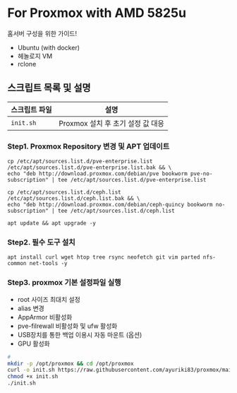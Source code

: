 # For Proxmox with AMD 5825u

홈서버 구성을 위한 가이드!
- Ubuntu (with docker)
- 헤놀로지 VM
- rclone

## 스크립트 목록 및 설명

| 스크립트 파일 | 설명 |
| --- | --- |
| `init.sh` | Proxmox 설치 후 초기 설정 값 대응 |

### Step1. Proxmox Repository 변경 및 APT 업데이트
```
cp /etc/apt/sources.list.d/pve-enterprise.list /etc/apt/sources.list.d/pve-enterprise.list.bak && \
echo "deb http://download.proxmox.com/debian/pve bookworm pve-no-subscription" | tee /etc/apt/sources.list.d/pve-enterprise.list

cp /etc/apt/sources.list.d/ceph.list /etc/apt/sources.list.d/ceph.list.bak && \
echo "deb http://download.proxmox.com/debian/ceph-quincy bookworm no-subscription" | tee /etc/apt/sources.list.d/ceph.list

apt update && apt upgrade -y
```

### Step2. 필수 도구 설치
```
apt install curl wget htop tree rsync neofetch git vim parted nfs-common net-tools -y
```

### Step3. proxmox 기본 설정파일 실행
- root 사이즈 최대치 설정
- alias 변경
- AppArmor 비활성화
- pve-filrewall 비활성화 및 ufw 활성화
- USB장치를 통한 백업 이용시 자동 마운트 (옵션)
- GPU 활성화
```bash
# 
mkdir -p /opt/proxmox && cd /opt/proxmox
curl -o init.sh https://raw.githubusercontent.com/ayuriki83/proxmox/main/init.sh
chmod +x init.sh
./init.sh
```
